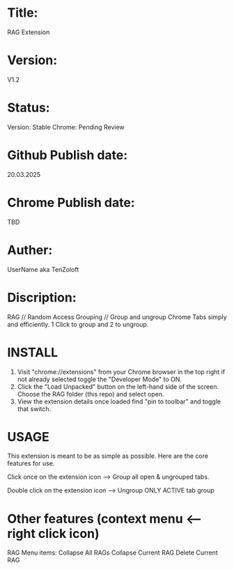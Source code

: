 # Title:
RAG Extension 

# Version: 
V1.2

# Status:
Version: Stable
Chrome: Pending Review

# Github Publish date:
20.03.2025

# Chrome Publish date:
TBD 

# Auther: 
UserName aka TenZoloft

# Discription: 
RAG // Random Access Grouping // Group and ungroup Chrome Tabs simply and efficiently. 1 Click to group and 2 to ungroup. 

# INSTALL
1. Visit "chrome://extensions" from your Chrome browser in the top right if not already selected toggle the "Developer Mode" to ON. 
2. Click the "Load Unpacked" button on the left-hand side of the screen. Choose the RAG folder (this repo) and select open. 
3. View the extension details once loaded find "pin to toolbar" and toggle that switch. 

# USAGE
This extension is meant to be as simple as possible. Here are the core features for use. 

Click once on the extension icon --> Group all open & ungrouped tabs.

Double click on the extension icon --> Ungroup ONLY ACTIVE tab group

# Other features (context menu <-- right click icon)
RAG Menu items:
Collapse All RAGs 
Collapse Current RAG 
Delete Current RAG
